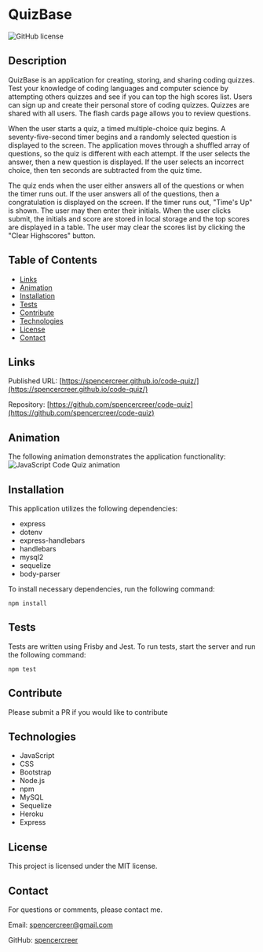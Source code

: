 # QuizBase
![GitHub license](https://img.shields.io/badge/license-MIT-blue.svg)

## Description

QuizBase is an application for creating, storing, and sharing coding quizzes. Test your knowledge of coding languages and computer science by attempting others quizzes and see if you can top the high scores list.
Users can sign up and create their personal store of coding quizzes. Quizzes are shared with all users. The flash cards page allows you to review questions.

When the user starts a quiz, a timed multiple-choice quiz begins. A seventy-five-second timer begins and a randomly selected question is displayed to the screen. The application moves through a shuffled array of questions, so the quiz is different with each attempt. If the user selects the answer, then a new question is displayed. If the user selects an incorrect choice, then ten seconds are subtracted from the quiz time.

The quiz ends when the user either answers all of the questions or when the timer runs out. If the user answers all of the questions, then a congratulation is displayed on the screen. If the timer runs out, "Time's Up" is shown. The user may then enter their initials. When the user clicks submit, the initials and score are stored in local storage and the top scores are displayed in a table. The user may clear the scores list by clicking the "Clear Highscores" button.

## Table of Contents
* [Links](#links)
* [Animation](#animation)
* [Installation](#installations) 
* [Tests](#tests)
* [Contribute](#contribute) 
* [Technologies](#technologies)  
* [License](#license)
* [Contact](#contact)

## Links
Published URL: [https://spencercreer.github.io/code-quiz/](https://spencercreer.github.io/code-quiz/)

Repository: [https://github.com/spencercreer/code-quiz](https://github.com/spencercreer/code-quiz)

## Animation
The following animation demonstrates the application functionality:
![JavaScript Code Quiz animation](./assets/JavaScript_Quiz.gif)

## Installation
This application utilizes the following dependencies:

 * express
 * dotenv
 * express-handlebars
 * handlebars
 * mysql2
 * sequelize
 * body-parser

To install necessary dependencies, run the following command:

  ```
  npm install
  ```

## Tests
Tests are written using Frisby and Jest. To run tests, start the server and run the following command:

  ```
  npm test
  ```
    
## Contribute
Please submit a PR if you would like to contribute

## Technologies
 * JavaScript
 * CSS
 * Bootstrap
 * Node.js
 * npm
 * MySQL
 * Sequelize
 * Heroku
 * Express

## License
This project is licensed under the MIT license.

## Contact
For questions or comments, please contact me.

Email: <a href="mailto: spencercreer@gmail.com" target="_blank">spencercreer@gmail.com</a>

GitHub: [spencercreer](https://github.com/spencercreer/)
